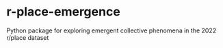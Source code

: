 # r-place-emergence
Python package for exploring emergent collective phenomena in the 2022 r/place dataset
